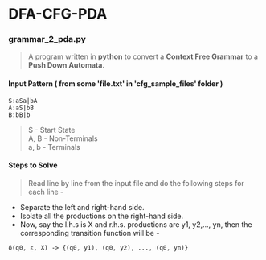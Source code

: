 # DFA-CFG-PDA

### grammar_2_pda.py
> A program written in **python** to convert a **Context Free Grammar** to a **Push Down Automata**.
#### Input Pattern ( from some 'file.txt' in 'cfg_sample_files' folder )
```
S:aSa|bA
A:aS|bB
B:bB|b
```
> S - Start State <br>
> A, B - Non-Terminals <br>
> a, b - Terminals <br>
#### Steps to Solve
> Read line by line from the input file and do the following steps for each line - 
* Separate the left and right-hand side.
* Isolate all the productions on the right-hand side.
* Now, say the l.h.s is X and r.h.s. productions are y1, y2,..., yn, then the corresponding transition function will be - 
```
δ(q0, ε, X) -> {(q0, y1), (q0, y2), ..., (q0, yn)}
```
